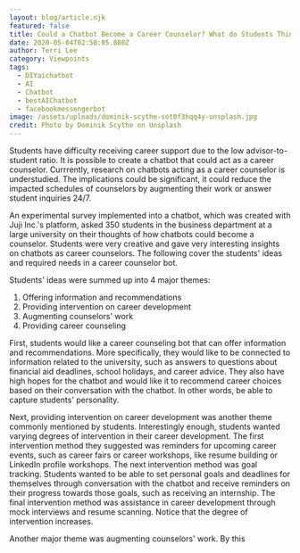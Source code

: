 ```yaml
---
layout: blog/article.njk
featured: false
title: Could a Chatbot Become a Career Counselor? What do Students Think?
date: 2020-05-04T02:50:05.880Z
author: Terri Lee
category: Viewpoints
tags:
  - DIYaichatbot
  - AI
  - Chatbot
  - bestAIChatbot
  - facebookmessengerbot
image: /assets/uploads/dominik-scythe-sot0f3hqq4y-unsplash.jpg
credit: Photo by Dominik Scythe on Unsplash
---
```

Students have difficulty receiving career support due to the low advisor-to-student ratio. It is possible to create a chatbot that could act as a career counselor. Currrently, research on chatbots acting as a career counselor is understudied. The implications could be significant, it could reduce the impacted schedules of counselors by augmenting their work or answer student inquiries 24/7.

An experimental survey implemented into a chatbot, which was created with Juji Inc.'s platform, asked 350 students in the business department at a large university on their thoughts of how chatbots could become a counselor. Students were very creative and gave very interesting insights on chatbots as career counselors. The following cover the students' ideas and required needs in a career counselor bot. 

Students' ideas were summed up into 4 major themes:

1. Offering information and recommendations
2. Providing intervention on career development
3. Augmenting counselors' work
4. Providing career counseling

First, students would like a career counseling bot that can offer information and recommendations. More specifically, they would like to be connected to information related to the university, such as answers to questions about financial aid deadlines, school holidays, and career advice. They also have high hopes for the chatbot and would like it to recommend career choices based on their conversation with the chatbot. In other words, be able to capture students' personality. 

Next, providing intervention on career development was another theme commonly mentioned by students. Interestingly enough, students wanted varying degrees of intervention in their career development. The first intervention method they suggested was reminders for upcoming career events, such as career fairs or career workshops, like resume building or LinkedIn profile workshops. The next intervention method was goal tracking. Students wanted to be able to set personal goals and deadlines for themselves through conversation with the chatbot and receive reminders on their progress towards those goals, such as receiving an internship. The final intervention method was assistance in career development through mock interviews and resume scanning. Notice that the degree of intervention increases.

Another major theme was augmenting counselors' work. By this